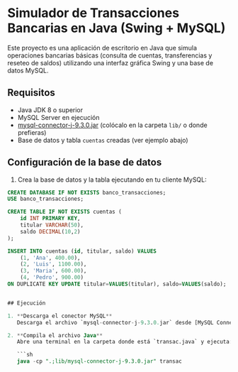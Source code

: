 # Simulador de Transacciones Bancarias en Java (Swing + MySQL)

Este proyecto es una aplicación de escritorio en Java que simula operaciones bancarias básicas (consulta de cuentas, transferencias y reseteo de saldos) utilizando una interfaz gráfica Swing y una base de datos MySQL.

## Requisitos

- Java JDK 8 o superior
- MySQL Server en ejecución
- [mysql-connector-j-9.3.0.jar](https://dev.mysql.com/downloads/connector/j/) (colócalo en la carpeta `lib/` o donde prefieras)
- Base de datos y tabla `cuentas` creadas (ver ejemplo abajo)

## Configuración de la base de datos

1. Crea la base de datos y la tabla ejecutando en tu cliente MySQL:

```sql
CREATE DATABASE IF NOT EXISTS banco_transacciones;
USE banco_transacciones;

CREATE TABLE IF NOT EXISTS cuentas (
    id INT PRIMARY KEY,
    titular VARCHAR(50),
    saldo DECIMAL(10,2)
);

INSERT INTO cuentas (id, titular, saldo) VALUES
    (1, 'Ana', 400.00),
    (2, 'Luis', 1100.00),
    (3, 'Maria', 600.00),
    (4, 'Pedro', 900.00)
ON DUPLICATE KEY UPDATE titular=VALUES(titular), saldo=VALUES(saldo);


## Ejecución

1. **Descarga el conector MySQL**  
   Descarga el archivo `mysql-connector-j-9.3.0.jar` desde [MySQL Connector/J](https://dev.mysql.com/downloads/connector/j/) y colócalo en una carpeta llamada `lib` dentro de tu proyecto (o en la ubicación que prefieras).

2. **Compila el archivo Java**  
   Abre una terminal en la carpeta donde está `transac.java` y ejecuta:

   ```sh
   java -cp ".;lib/mysql-connector-j-9.3.0.jar" transac
